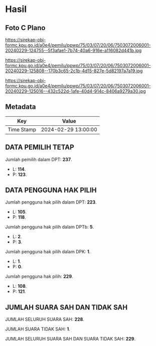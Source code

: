 # Hasil

## Foto C Plano

https://sirekap-obj-formc.kpu.go.id/a0e4/pemilu/ppwp/75/03/07/20/06/7503072006001-20240229-124755--5f3afae1-7b74-40a6-916e-a116082d441b.jpg

https://sirekap-obj-formc.kpu.go.id/a0e4/pemilu/ppwp/75/03/07/20/06/7503072006001-20240229-125808--170b3c65-2c1b-4d15-827e-5d82197a7a19.jpg

https://sirekap-obj-formc.kpu.go.id/a0e4/pemilu/ppwp/75/03/07/20/06/7503072006001-20240229-125016--432c522d-1afe-40d4-914c-8406a9279a30.jpg


## Metadata

| Key        | Value               |
| ---------- | ------------------- |
| Time Stamp | 2024-02-29 13:00:00 |


## DATA PEMILIH TETAP

Jumlah pemilih dalam DPT: **237**.
 * L: **114**.
 * P: **123**.

## DATA PENGGUNA HAK PILIH

Jumlah pengguna hak pilih dalam DPT: **223**.
 * L: **105**.
 * P: **118**.

Jumlah pengguna hak pilih dalam DPTb: **5**.
 * L: **2**.
 * P: **3**.

Jumlah pengguna hak pilih dalam DPK: **1**.
 * L: **1**.
 * P: **0**.

Jumlah pengguna hak pilih: **229**.
 * L: **108**.
 * P: **121**.

## JUMLAH SUARA SAH DAN TIDAK SAH

JUMLAH SELURUH SUARA SAH: **228**.

JUMLAH SUARA TIDAK SAH: **1**.

JUMLAH SELURUH SUARA SAH DAN SUARA TIDAK SAH: **229**.


